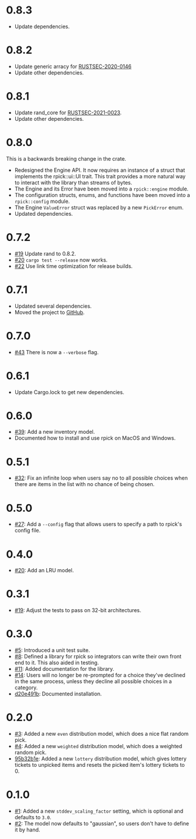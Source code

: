 # 0.8.3

* Update dependencies.


# 0.8.2

* Update generic arracy for
  [RUSTSEC-2020-0146](https://rustsec.org/advisories/RUSTSEC-2020-0146.html)
* Update other dependencies.


# 0.8.1

* Update rand_core for [RUSTSEC-2021-0023](https://rustsec.org/advisories/RUSTSEC-2021-0023).
* Update other dependencies.


# 0.8.0

This is a backwards breaking change in the crate.

* Redesigned the Engine API. It now requires an instance of a struct that implements the
  rpick::ui::UI trait. This trait provides a more natural way to interact with the library than
  streams of bytes.
* The Engine and its Error have been moved into a `rpick::engine` module.
* The configuration structs, enums, and functions have been moved into a `rpick::config` module.
* The Engine `ValueError` struct was replaced by a new `PickError` enum.
* Updated dependencies.


# 0.7.2

* [#19](https://github.com/bowlofeggs/rpick/issues/19) Update rand to 0.8.2.
* [#20](https://github.com/bowlofeggs/rpick/issues/20) `cargo test --release` now works.
* [#22](https://github.com/bowlofeggs/rpick/pull/22) Use link time optimization for release builds.


# 0.7.1

* Updated several dependencies.
* Moved the project to [GitHub](https://github.com/bowlofeggs/rpick).


# 0.7.0

* [#43](https://gitlab.com/bowlofeggs/rpick/-/merge_requests/43) There is now a ```--verbose```
  flag.


# 0.6.1

* Update Cargo.lock to get new dependencies.


# 0.6.0

* [#39](https://gitlab.com/bowlofeggs/rpick/-/merge_requests/39): Add a new inventory model.
* Documented how to install and use rpick on MacOS and Windows.


# 0.5.1

* [#32](https://gitlab.com/bowlofeggs/rpick/-/merge_requests/32): Fix an infinite loop when users
  say no to all possible choices when there are items in the list with no chance of being chosen.


# 0.5.0

* [#27](https://gitlab.com/bowlofeggs/rpick/merge_requests/27): Add a ```--config``` flag that
  allows users to specify a path to rpick's config file.


# 0.4.0

* [#20](https://gitlab.com/bowlofeggs/rpick/merge_requests/20): Add an LRU model.


# 0.3.1

* [#19](https://gitlab.com/bowlofeggs/rpick/merge_requests/19): Adjust the tests to pass on 32-bit
  architectures.


# 0.3.0

* [#5](https://gitlab.com/bowlofeggs/rpick/merge_requests/5): Introduced a unit test suite.
* [#8](https://gitlab.com/bowlofeggs/rpick/merge_requests/8): Defined a library for rpick so
  integrators can write their own front end to it. This also aided in testing.
* [#11](https://gitlab.com/bowlofeggs/rpick/merge_requests/11): Added documentation for the library.
* [#14](https://gitlab.com/bowlofeggs/rpick/merge_requests/14): Users will no longer be re-prompted
  for a choice they've declined in the same process, unless they decline all possible choices in a
  category.
* [d20e491b](https://gitlab.com/bowlofeggs/rpick/commit/d20e491b5971b73dd27d46bae3938f9321272517):
  Documented installation.


# 0.2.0

* [#3](https://gitlab.com/bowlofeggs/rpick/merge_requests/3): Added a new ```even``` distribution
  model, which does a nice flat random pick.
* [#4](https://gitlab.com/bowlofeggs/rpick/merge_requests/4): Added a new ```weighted```
  distribution model, which does a weighted random pick.
* [95b32b1e](https://gitlab.com/bowlofeggs/rpick/commit/95b32b1e4c103843cf3af900d94f5fef3ca286df):
  Added a new ```lottery``` distribution model, which gives lottery tickets to unpicked items and
  resets the picked item's lottery tickets to 0.


# 0.1.0

* [#1](https://gitlab.com/bowlofeggs/rpick/merge_requests/1): Added a new
  ```stddev_scaling_factor``` setting, which is optional and defaults to ```3.0```.
* [#2](https://gitlab.com/bowlofeggs/rpick/merge_requests/2): The model now defaults to "gaussian",
  so users don't have to define it by hand.
